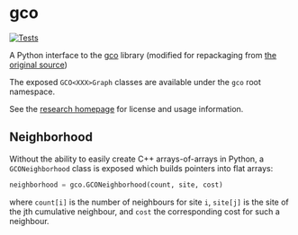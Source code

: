 # gco
[![Tests](https://github.com/agoose77/gco-ext/actions/workflows/tests.yml/badge.svg)](https://github.com/agoose77/gco-ext/actions/workflows/tests.yml)

A Python interface to the [gco](https://github.com/agoose77/gco-v3.0) library (modified for repackaging from [the original source](https://vision.cs.uwaterloo.ca/code/))

The exposed `GCO<XXX>Graph` classes are available under the `gco` root namespace.

See the [research homepage](https://vision.cs.uwaterloo.ca/code/) for license and usage information.

## Neighborhood
Without the ability to easily create C++ arrays-of-arrays in Python, a `GCONeighborhood` class is exposed which builds pointers into flat arrays:
```python
neighborhood = gco.GCONeighborhood(count, site, cost)
```
where `count[i]` is the number of neighbours for site `i`, `site[j]` is the site of the jth cumulative neighbour, and `cost` the corresponding cost for such a neighbour.
